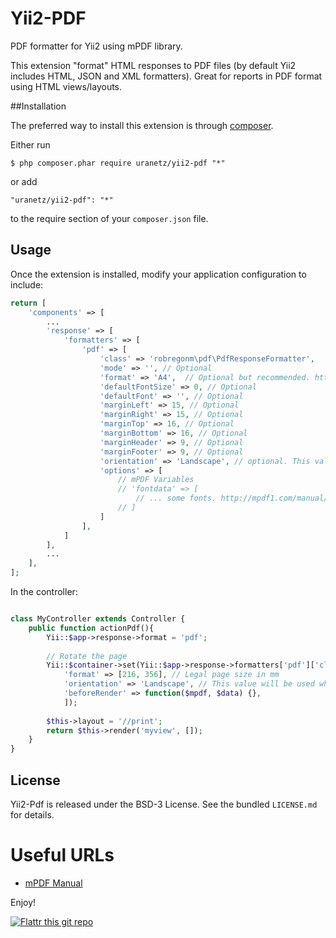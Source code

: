 Yii2-PDF
========

PDF formatter for Yii2 using mPDF library.

This extension "format" HTML responses to PDF files (by default Yii2 includes HTML, JSON and XML formatters). Great for reports in PDF format using HTML views/layouts.

##Installation

The preferred way to install this extension is through [composer](http://getcomposer.org/download/).

Either run

```
$ php composer.phar require uranetz/yii2-pdf "*"
```

or add

```
"uranetz/yii2-pdf": "*"
```

to the require section of your `composer.json` file.

## Usage

Once the extension is installed, modify your application configuration to include:

```php
return [
	'components' => [
		...
		'response' => [
			'formatters' => [
				'pdf' => [
					'class' => 'robregonm\pdf\PdfResponseFormatter',
					'mode' => '', // Optional
					'format' => 'A4',  // Optional but recommended. http://mpdf1.com/manual/index.php?tid=184
					'defaultFontSize' => 0, // Optional
					'defaultFont' => '', // Optional
					'marginLeft' => 15, // Optional
					'marginRight' => 15, // Optional
					'marginTop' => 16, // Optional
					'marginBottom' => 16, // Optional
					'marginHeader' => 9, // Optional
					'marginFooter' => 9, // Optional
					'orientation' => 'Landscape', // optional. This value will be ignored if format is a string value.
					'options' => [
						// mPDF Variables
						// 'fontdata' => [
							// ... some fonts. http://mpdf1.com/manual/index.php?tid=454
						// ]
					]
				],
			]
		],
		...
	],
];
```

In the controller:

```php

class MyController extends Controller {
	public function actionPdf(){
		Yii::$app->response->format = 'pdf';
		
		// Rotate the page
		Yii::$container->set(Yii::$app->response->formatters['pdf']['class'], [
			'format' => [216, 356], // Legal page size in mm
			'orientation' => 'Landscape', // This value will be used when 'format' is an array only. Skipped when 'format' is empty or is a string
			'beforeRender' => function($mpdf, $data) {},
			]);
		
		$this->layout = '//print';
		return $this->render('myview', []);
	}
}

```

## License

Yii2-Pdf is released under the BSD-3 License. See the bundled `LICENSE.md` for details.


# Useful URLs

* [mPDF Manual](http://mpdf1.com/manual/index.php)

Enjoy!

[![Flattr this git repo](http://api.flattr.com/button/flattr-badge-large.png)](https://flattr.com/submit/auto?user_id=uranetz&url=https://github.com/uranetz/yii2-pdf&title=Yii2-PDF&language=&tags=github&category=software) 
